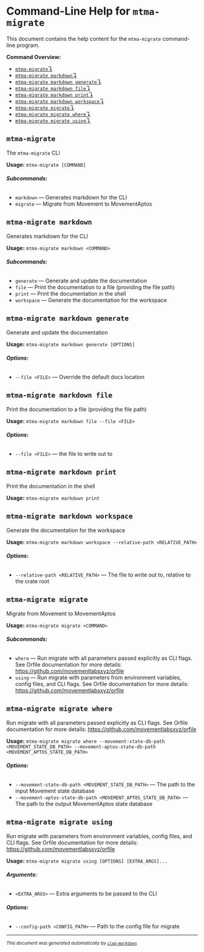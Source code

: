 # Command-Line Help for `mtma-migrate`

This document contains the help content for the `mtma-migrate` command-line program.

**Command Overview:**

* [`mtma-migrate`↴](#mtma-migrate)
* [`mtma-migrate markdown`↴](#mtma-migrate-markdown)
* [`mtma-migrate markdown generate`↴](#mtma-migrate-markdown-generate)
* [`mtma-migrate markdown file`↴](#mtma-migrate-markdown-file)
* [`mtma-migrate markdown print`↴](#mtma-migrate-markdown-print)
* [`mtma-migrate markdown workspace`↴](#mtma-migrate-markdown-workspace)
* [`mtma-migrate migrate`↴](#mtma-migrate-migrate)
* [`mtma-migrate migrate where`↴](#mtma-migrate-migrate-where)
* [`mtma-migrate migrate using`↴](#mtma-migrate-migrate-using)

## `mtma-migrate`

The `mtma-migrate` CLI

**Usage:** `mtma-migrate [COMMAND]`

###### **Subcommands:**

* `markdown` — Generates markdown for the CLI
* `migrate` — Migrate from Movement to MovementAptos



## `mtma-migrate markdown`

Generates markdown for the CLI

**Usage:** `mtma-migrate markdown <COMMAND>`

###### **Subcommands:**

* `generate` — Generate and update the documentation
* `file` — Print the documentation to a file (providing the file path)
* `print` — Print the documentation in the shell
* `workspace` — Generate the documentation for the workspace



## `mtma-migrate markdown generate`

Generate and update the documentation

**Usage:** `mtma-migrate markdown generate [OPTIONS]`

###### **Options:**

* `--file <FILE>` — Override the default docs location



## `mtma-migrate markdown file`

Print the documentation to a file (providing the file path)

**Usage:** `mtma-migrate markdown file --file <FILE>`

###### **Options:**

* `--file <FILE>` — the file to write out to



## `mtma-migrate markdown print`

Print the documentation in the shell

**Usage:** `mtma-migrate markdown print`



## `mtma-migrate markdown workspace`

Generate the documentation for the workspace

**Usage:** `mtma-migrate markdown workspace --relative-path <RELATIVE_PATH>`

###### **Options:**

* `--relative-path <RELATIVE_PATH>` — The file to write out to, relative to the crate root



## `mtma-migrate migrate`

Migrate from Movement to MovementAptos

**Usage:** `mtma-migrate migrate <COMMAND>`

###### **Subcommands:**

* `where` — Run migrate with all parameters passed explicitly as CLI flags. See Orfile documentation for more details: <https://github.com/movementlabsxyz/orfile>
* `using` — Run migrate with parameters from environment variables, config files, and CLI flags. See Orfile documentation for more details: <https://github.com/movementlabsxyz/orfile>



## `mtma-migrate migrate where`

Run migrate with all parameters passed explicitly as CLI flags. See Orfile documentation for more details: <https://github.com/movementlabsxyz/orfile>

**Usage:** `mtma-migrate migrate where --movement-state-db-path <MOVEMENT_STATE_DB_PATH> --movement-aptos-state-db-path <MOVEMENT_APTOS_STATE_DB_PATH>`

###### **Options:**

* `--movement-state-db-path <MOVEMENT_STATE_DB_PATH>` — The path to the input Movement state database
* `--movement-aptos-state-db-path <MOVEMENT_APTOS_STATE_DB_PATH>` — The path to the output MovementAptos state database



## `mtma-migrate migrate using`

Run migrate with parameters from environment variables, config files, and CLI flags. See Orfile documentation for more details: <https://github.com/movementlabsxyz/orfile>

**Usage:** `mtma-migrate migrate using [OPTIONS] [EXTRA_ARGS]...`

###### **Arguments:**

* `<EXTRA_ARGS>` — Extra arguments to be passed to the CLI

###### **Options:**

* `--config-path <CONFIG_PATH>` — Path to the config file for migrate



<hr/>

<small><i>
    This document was generated automatically by
    <a href="https://crates.io/crates/clap-markdown"><code>clap-markdown</code></a>.
</i></small>
